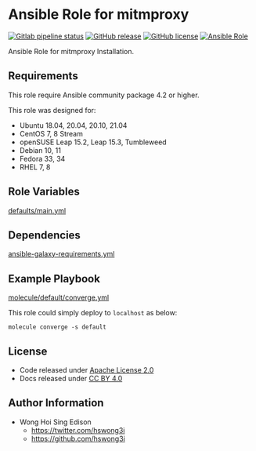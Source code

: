 # Ansible Role for mitmproxy

[![Gitlab pipeline
status](https://img.shields.io/gitlab/pipeline/alvistack/ansible-role-mitmproxy/master)](https://gitlab.com/alvistack/ansible-role-mitmproxy/-/pipelines)
[![GitHub
release](https://img.shields.io/github/release/alvistack/ansible-role-mitmproxy.svg)](https://github.com/alvistack/ansible-role-mitmproxy/releases)
[![GitHub
license](https://img.shields.io/github/license/alvistack/ansible-role-mitmproxy.svg)](https://github.com/alvistack/ansible-role-mitmproxy/blob/master/LICENSE)
[![Ansible
Role](https://img.shields.io/badge/galaxy-alvistack.mitmproxy-blue.svg)](https://galaxy.ansible.com/alvistack/mitmproxy)

Ansible Role for mitmproxy Installation.

## Requirements

This role require Ansible community package 4.2 or higher.

This role was designed for:

  - Ubuntu 18.04, 20.04, 20.10, 21.04
  - CentOS 7, 8 Stream
  - openSUSE Leap 15.2, Leap 15.3, Tumbleweed
  - Debian 10, 11
  - Fedora 33, 34
  - RHEL 7, 8

## Role Variables

[defaults/main.yml](defaults/main.yml)

## Dependencies

[ansible-galaxy-requirements.yml](ansible-galaxy-requirements.yml)

## Example Playbook

[molecule/default/converge.yml](molecule/default/converge.yml)

This role could simply deploy to `localhost` as below:

    molecule converge -s default

## License

  - Code released under [Apache License 2.0](LICENSE)
  - Docs released under [CC
    BY 4.0](http://creativecommons.org/licenses/by/4.0/)

## Author Information

  - Wong Hoi Sing Edison
      - <https://twitter.com/hswong3i>
      - <https://github.com/hswong3i>
